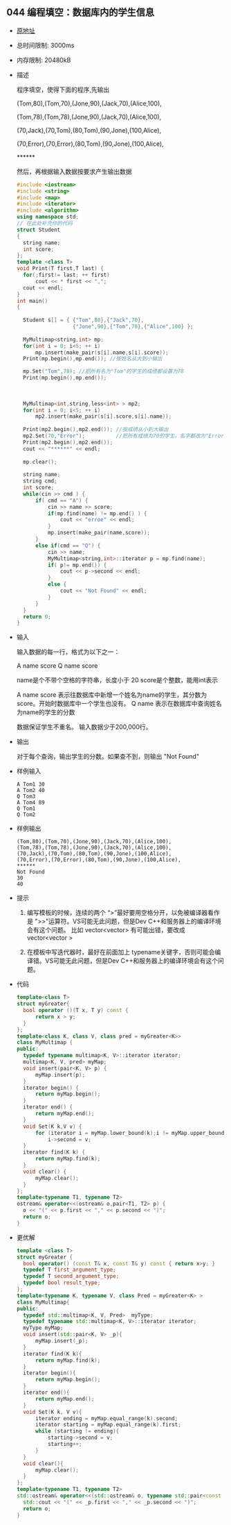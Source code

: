 ## 044 编程填空：数据库内的学生信息

- [原地址](http://cxsjsxmooc.openjudge.cn/2020t3fallall2/044/)

- 总时间限制: 3000ms
- 内存限制: 20480kB

- 描述

  程序填空，使得下面的程序,先输出

  (Tom,80),(Tom,70),(Jone,90),(Jack,70),(Alice,100),

  (Tom,78),(Tom,78),(Jone,90),(Jack,70),(Alice,100),

  (70,Jack),(70,Tom),(80,Tom),(90,Jone),(100,Alice),

  (70,Error),(70,Error),(80,Tom),(90,Jone),(100,Alice),

  \*\*\*\*\*\*

   然后，再根据输入数据按要求产生输出数据 

  ```c++
  #include <iostream>
  #include <string>
  #include <map>
  #include <iterator>
  #include <algorithm>
  using namespace std;
  // 在此处补充你的代码
  struct Student 
  {
  	string name;
  	int score;
  };
  template <class T>
  void Print(T first,T last) {
  	for(;first!= last; ++ first)
  		cout << * first << ",";
  	cout << endl;
  }
  int main()
  {
  	
  	Student s[] = { {"Tom",80},{"Jack",70},
  					{"Jone",90},{"Tom",70},{"Alice",100} };
  	
  	MyMultimap<string,int> mp;
  	for(int i = 0; i<5; ++ i)
  		mp.insert(make_pair(s[i].name,s[i].score));
  	Print(mp.begin(),mp.end()); //按姓名从大到小输出
  
  	mp.Set("Tom",78); //把所有名为"Tom"的学生的成绩都设置为78
  	Print(mp.begin(),mp.end());
  	
  	
  	
  	MyMultimap<int,string,less<int> > mp2;
  	for(int i = 0; i<5; ++ i) 
  		mp2.insert(make_pair(s[i].score,s[i].name));
  	
  	Print(mp2.begin(),mp2.end()); //按成绩从小到大输出
  	mp2.Set(70,"Error");          //把所有成绩为70的学生，名字都改为"Error"
  	Print(mp2.begin(),mp2.end());
  	cout << "******" << endl;
  	
  	mp.clear();
  	
  	string name;
  	string cmd;
  	int score;		
  	while(cin >> cmd ) {
  		if( cmd == "A") {
  			cin >> name >> score;
  			if(mp.find(name) != mp.end() ) {
  				cout << "erroe" << endl;
  			}
  			mp.insert(make_pair(name,score));
  		}
  		else if(cmd == "Q") {
  			cin >> name;
  			MyMultimap<string,int>::iterator p = mp.find(name);
  			if( p!= mp.end()) {
  				cout << p->second << endl;
  			}
  			else {
  				cout << "Not Found" << endl; 
  			}		
  		}
  	}
  	return 0;
  }
  ```

- 输入

  输入数据的每一行，格式为以下之一：

  A name score
  Q name score

  name是个不带个空格的字符串，长度小于 20
  score是个整数，能用int表示

  A name score 表示往数据库中新增一个姓名为name的学生，其分数为score。开始时数据库中一个学生也没有。
  Q name 表示在数据库中查询姓名为name的学生的分数


  
  数据保证学生不重名。
  输入数据少于200,000行。

- 输出

  对于每个查询，输出学生的分数。如果查不到，则输出 "Not Found"

- 样例输入

  ```
  A Tom1 30
  A Tom2 40
  Q Tom3 
  A Tom4 89
  Q Tom1
  Q Tom2
  ```

- 样例输出

  ```
  (Tom,80),(Tom,70),(Jone,90),(Jack,70),(Alice,100),
  (Tom,78),(Tom,78),(Jone,90),(Jack,70),(Alice,100),
  (70,Jack),(70,Tom),(80,Tom),(90,Jone),(100,Alice),
  (70,Error),(70,Error),(80,Tom),(90,Jone),(100,Alice),
  ******
  Not Found
  30
  40
  ```

- 提示

  1) 编写模板的时候，连续的两个 “>”最好要用空格分开，以免被编译器看作是 ">>"运算符。VS可能无此问题，但是Dev C++和服务器上的编译环境会有这个问题。
  比如 vector<vector<int>> 有可能出错，要改成 vector<vector<int> >

  2) 在模板中写迭代器时，最好在前面加上 typename关键字，否则可能会编译错。VS可能无此问题，但是Dev C++和服务器上的编译环境会有这个问题。



- 代码

  ```c++
  template<class T>
  struct myGreater{
  	bool operator ()(T x, T y) const {
  		return x > y;
  	}
  };
  template<class K, class V, class pred = myGreater<K>>
  class MyMultimap {
  public:
  	typedef typename multimap<K, V>::iterator iterator;
  	multimap<K, V, pred> myMap;
  	void insert(pair<K, V> p) { 
  		myMap.insert(p); 
  	}
  	iterator begin() {
  		return myMap.begin();
  	}
  	iterator end() {
  		return myMap.end();
  	}
  	void Set(K k,V v) {
  		for (iterator i = myMap.lower_bound(k);i != myMap.upper_bound(k);i++)
  			i->second = v;
  	}
  	iterator find(K k) {
  		return myMap.find(k);
  	}
  	void clear() {
  		myMap.clear();
  	}
  };
  template<typename T1, typename T2>
  ostream& operator<<(ostream& o,pair<T1, T2> p) {
  	o << "(" << p.first << "," << p.second << ")";
  	return o;
  }
  ```

  

- 更优解

  ```c++
  template <class T>
  struct myGreater {
  	bool operator() (const T& x, const T& y) const { return x>y; }
  	typedef T first_argument_type;
  	typedef T second_argument_type;
  	typedef bool result_type;
  };
  template<typename K, typename V, class Pred = myGreater<K> >
  class MyMultimap{
  public:
  	typedef std::multimap<K, V, Pred>  myType;
  	typedef typename std::multimap<K, V>::iterator iterator;
  	myType myMap;
  	void insert(std::pair<K, V> _p){
  		myMap.insert(_p);
  	}
  	iterator find(K k){
  		return myMap.find(k);
  	}
  	iterator begin(){
  		return myMap.begin();
  	}
  	iterator end(){
  		return myMap.end();
  	}
  	void Set(K k, V v){
  		iterator ending = myMap.equal_range(k).second;
  		iterator starting = myMap.equal_range(k).first;
  		while (starting != ending){
  			starting->second = v;
  			starting++;
  		}
  	}
  	void clear(){
  		myMap.clear();
  	}
  };
  template<typename T1, typename T2>
  std::ostream& operator<<(std::ostream& o, typename std::pair<const T1, T2> _p){
  	std::cout << "(" << _p.first << "," << _p.second << ")";
  	return o;
  }
  ```

